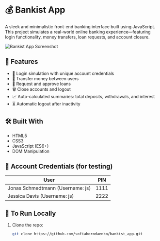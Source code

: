 # 💰 Bankist App

A sleek and minimalistic front-end banking interface built using JavaScript. This project simulates a real-world online banking experience—featuring login functionality, money transfers, loan requests, and account closure.

![Bankist App Screenshot](./screenshot.png)

## 🚀 Features

- 🔐 Login simulation with unique account credentials
- 💸 Transfer money between users
- 🏦 Request and approve loans
- 🗑 Close accounts and logout
- 📈 Auto-calculated summaries: total deposits, withdrawals, and interest
- ⏳ Automatic logout after inactivity

## 🛠 Built With

- HTML5
- CSS3
- JavaScript (ES6+)
- DOM Manipulation


## 🔑 Account Credentials (for testing)

| User                            | PIN  |
|---------------------------------|------|
| Jonas Schmedtmann (Username: js)| 1111 |
| Jessica Davis     (Username: js)| 2222 |

## 📌 To Run Locally

1. Clone the repo:
   ```bash
   git clone https://github.com/sofiaborodaenko/bankist_app.git


